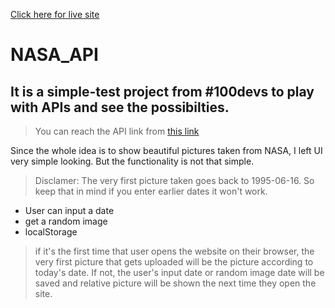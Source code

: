 [Click here for live site](https://dsaglam94.github.io/NASA_API/)

# NASA_API

## It is a simple-test project from #100devs to play with APIs and see the possibilties.

> You can reach the API link from [this link](https://api.nasa.gov/)

Since the whole idea is to show beautiful pictures taken from NASA, I left UI very simple looking.
But the functionality is not that simple. 

> Disclamer: The very first picture taken goes back to 1995-06-16. So keep that in mind if you enter earlier dates it won't work.

- User can input a date
- get a random image 
- localStorage 

> if it's the first time that user opens the website on their browser, the very first picture that gets uploaded will be the picture according to today's date. If not, the user's input date or random image date will be saved and relative picture will be shown the next time they open the site.

